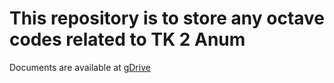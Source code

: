 # This repository is to store any octave codes related to TK 2 Anum

Documents are available at [gDrive](https://drive.google.com/drive/folders/1ZEB4-qJ8JB9xnHAIXiSD3E-ndCJLSzG5?usp=share_link)
